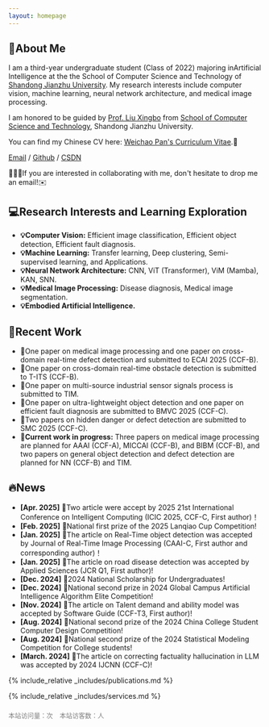```yaml
---
layout: homepage
---
```


## 📖About Me

I am a third-year undergraduate student (Class of 2022) majoring in ​​Artificial Intelligence​​ at the the School of Computer Science and Technology of [Shandong Jianzhu University](https://www.sdjzu.edu.cn/). My research interests include computer vision, machine learning, neural network architecture, and medical image processing.

I am honored to be guided by [Prof. Liu Xingbo](https://www.sdjzu.edu.cn/jsjkx/info/1024/4415.htm) from [School of Computer Science and Technology](https://www.sdjzu.edu.cn/jsjkx/index.htm), Shandong Jianzhu University.

You can find my Chinese CV here: [Weichao Pan's Curriculum Vitae](../assets/Curriculum_Vitae_CN.pdf).📝

[Email](mailto:202211102025@stu.sdjzu.edu.cn) / [Github](https://github.com/JEFfersusu) / [CSDN](https://blog.csdn.net/weixin_73994643?type=blog)

🌟🌟🌟If you are interested in collaborating with me, don't hesitate to drop me an email!✉️
## 💻Research Interests and Learning Exploration

- **💡Computer Vision:** Efficient image classification, Efficient object detection, Efficient fault diagnosis.
- **💡Machine Learning:** Transfer learning, Deep clustering, Semi-supervised learning, and Applications.
- **💡Neural Network Architecture:** CNN, ViT (Transformer), ViM (Mamba), KAN, SNN.
- **💡Medical Image Processing:** Disease diagnosis, Medical image segmentation.
- **💡Embodied Artificial Intelligence.**

## 📌Recent Work

- 📝One paper on medical image processing and one paper on cross-domain real-time defect detection ard submitted to ECAI 2025 (CCF-B).
- 📝One paper on cross-domain real-time obstacle detection is submitted to T-ITS (CCF-B).
- 📝One paper on multi-source industrial sensor signals process is submitted to TIM.
- 📝One paper on ultra-lightweight object detection and one paper on efficient fault diagnosis are submitted to BMVC 2025 (CCF-C).
- 📝Two papers on hidden danger or defect detection are submitted to SMC 2025 (CCF-C).
- 📝**Current work in progress:** Three papers on medical image processing are planned for AAAI (CCF-A), MICCAI (CCF-B), and BIBM (CCF-B), and two papers on general object detection and defect detection are planned for NN (CCF-B) and TIM.

## 🔥News

- **[Apr. 2025]** 🎉Two article were accept by 2025 21st International Conference on Intelligent Computing (ICIC 2025, CCF-C, First author)！
- **[Feb. 2025]** 🥇National first prize of the 2025 Lanqiao Cup Competition!
- **[Jan. 2025]** 🎉The article on Real-Time object detection was accepted by Journal of Real-Time Image Processing (CAAI-C, First author and corresponding author)！
- **[Jan. 2025]** 🎉The article on road disease detection was accepted by Applied Sciences (JCR Q1, First author)!
- **[Dec. 2024]** 🏅2024 National Scholarship for Undergraduates!
- **[Dec. 2024]** 🥈National second prize in 2024 Global Campus Artificial Intelligence Algorithm Elite Competition!
- **[Nov. 2024]** 🎉The article on Talent demand and ability model was accepted by Software Guide (CCF-T3, First author)!
- **[Aug. 2024]** 🥈National second prize of the 2024 China College Student Computer Design Competition!
- **[Aug. 2024]** 🥈National second prize of the 2024 Statistical Modeling Competition for College students!
- **[March. 2024]** 🎉The article on correcting factuality hallucination in LLM was accepted by 2024 IJCNN (CCF-C)!

{% include_relative _includes/publications.md %}

{% include_relative _includes/services.md %}
<!-- 不蒜子统计 -->
<div style="margin-top: 20px; font-size: 0.9em; color: gray;">
  <span id="busuanzi_container_site_pv" style="margin-right: 10px;">
      本站访问量：<span id="busuanzi_value_site_pv"></span>次
  </span>
  <span id="busuanzi_container_site_uv">
      本站访客数：<span id="busuanzi_value_site_uv"></span>人
  </span>
  <script async src="//busuanzi.ibruce.info/busuanzi/2.3/busuanzi.pure.mini.js"></script>
</div>
